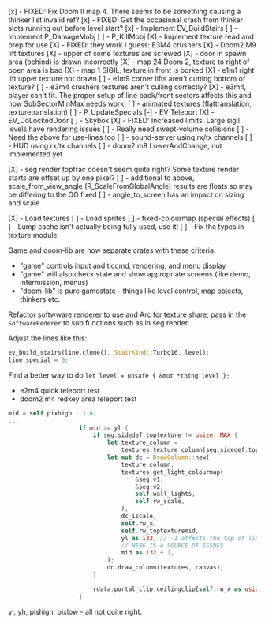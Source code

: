 [x] - FIXED: Fix Doom II map 4. There seems to be something causing a thinker list invalid ref?
[x] - FIXED: Get the occasional crash from thinker slots running out before level start?
[x] - Implement EV_BuildStairs
[ ] - Implement P_DamageMobj
[ ] - P_KillMobj
[X] - Implement texture read and prep for use
[X] - FIXED: they work I guess: E3M4 crushers
[X] - Doom2 M9 lift textures
[X] - upper of some textures are screwed
[X] - door in spawn area (behind) is drawn incorrectly
[X] - map 24 Doom 2, texture to right of open area is bad
[X] - map 1 SIGIL, texture in front is borked
[X] - e1m1 right lift upper texture not drawn
[ ] - e1m9 corner lifts aren't cutting bottom of texture?
[ ] - e3m4 crushers textures aren't culling correctly?
[X] - e3m4, player can't fit. The proper setup of line back/front sectors affects this and
      now SubSectorMinMax needs work.
[ ] - animated textures (flattranslation, texturetranslation)
[ ] - P_UpdateSpecials
[-] - EV_Teleport
[X] - EV_DoLockedDoor
[ ] - Skybox
[X] - FIXED: Increased limits. Large sigil levels have rendering issues
[ ] - Really need swept-volume collisions
[ ] - Need the above for use-lines too
[ ] - sound-server using rx/tx channels
[ ] - HUD using rx/tx channels
[ ] - doom2 m8 LowerAndChange, not implemented yet

[X] - seg render topfrac doesn't seem quite right? Some texture render starts are offset up by one pixel?
[ ] - additional to above, scale_from_view_angle (R_ScaleFromGlobalAngle) results are floats so may be differing to the OG fixed
[ ] - angle_to_screen has an impact on sizing and scale

[X] - Load textures
[ ] - Load sprites
[ ] - fixed-colourmap (special effects)
[ ] - Lump cache isn't actually being fully used, use it!
[ ] - Fix the types in texture module

Game and doom-lib are now separate crates with these criteria:
- "game" controls input and ticcmd, rendering, and menu display
- "game" will also check state and show appropriate screens (like demo, intermission, menus)
- "doom-lib" is pure gamestate - things like level control, map objects, thinkers etc.

Refactor softwware renderer to use and Arc for texture share, pass in the `SoftwareRederer` to sub functions
such as in seg render.

Adjust the lines like this:
```rust
ev_build_stairs(line.clone(), StairKind::Turbo16, level);
line.special = 0;
```

Find a better way to do `let level = unsafe { &mut *thing.level };`

- e2m4 quick teleport test
- doom2 m4 redkey area teleport test

```rust
mid = self.pixhigh - 1.0;
...
                    if mid >= yl {
                        if seg.sidedef.toptexture != usize::MAX {
                            let texture_column =
                                textures.texture_column(seg.sidedef.toptexture, texture_column);
                            let mut dc = DrawColumn::new(
                                texture_column,
                                textures.get_light_colourmap(
                                    &seg.v1,
                                    &seg.v2,
                                    self.wall_lights,
                                    self.rw_scale,
                                ),
                                dc_iscale,
                                self.rw_x,
                                self.rw_toptexturemid,
                                yl as i32, // -1 affects the top of lines without mid texture
                                // HERE IS A SOURCE OF ISSUES
                                mid as i32 + 1,
                            );
                            dc.draw_column(textures, canvas);
                        }

                        rdata.portal_clip.ceilingclip[self.rw_x as usize] = mid;
                    }
```
yl, yh, pishigh, pixlow - all not quite right.

